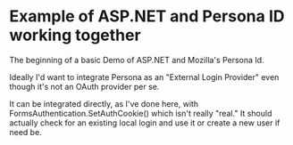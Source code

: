 Example of ASP.NET and Persona ID working together
==================================================

The beginning of a basic Demo of ASP.NET and Mozilla's Persona Id. 

Ideally I'd want to integrate Persona as an "External Login Provider" even though it's not an OAuth provider per se.

It can be integrated directly, as I've done here, with FormsAuthentication.SetAuthCookie() which isn't really "real." It should actually check for an existing local login and use it or create a new user if need be.